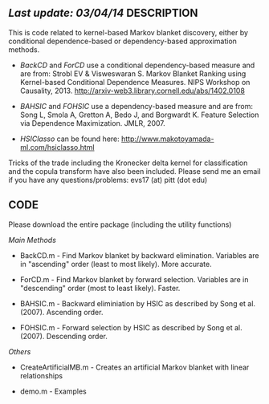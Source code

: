 *Last update: 03/04/14*
DESCRIPTION
-----------

This is code related to kernel-based Markov blanket discovery, either by conditional dependence-based or dependency-based approximation methods.

- *BackCD* and *ForCD* use a conditional dependency-based measure and are from: Strobl EV & Visweswaran S. Markov Blanket Ranking using Kernel-based Conditional Dependence Measures. NIPS Workshop on Causality, 2013. http://arxiv-web3.library.cornell.edu/abs/1402.0108

- *BAHSIC* and *FOHSIC* use a dependency-based measure and are from: Song L, Smola A, Gretton A, Bedo J, and Borgwardt K. Feature Selection via Dependence Maximization. JMLR, 2007.

- *HSIClasso* can be found here: http://www.makotoyamada-ml.com/hsiclasso.html

Tricks of the trade including the Kronecker delta kernel for classification and the copula transform have also been included. Please send me an email if you have any questions/problems: evs17 (at) pitt (dot edu)

CODE
----

Please download the entire package (including the utility functions)

*Main Methods*

- BackCD.m - Find Markov blanket by backward elimination. Variables are in "ascending" order (least to most likely). More accurate.

- ForCD.m - Find Markov blanket by forward selection. Variables are in "descending" order (most to least likely). Faster.

- BAHSIC.m - Backward eliminiation by HSIC as described by Song et al. (2007). Ascending order.

- FOHSIC.m - Forward selection by HSIC as described by Song et al. (2007). Descending order.

*Others*

- CreateArtificialMB.m - Creates an artificial Markov blanket with linear relationships

- demo.m - Examples

